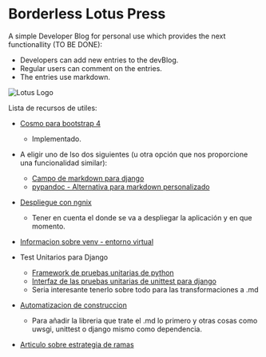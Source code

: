 # Borderless Lotus Press
A simple Developer Blog for personal use which provides the next functionallity (TO BE DONE):
* Developers can add new entries to the devBlog.
* Regular users can comment on the entries.
* The entries use markdown.

![Lotus Logo][logo]

[logo]: https://github.com/panteleevnikita/borderless_lotus_press/blob/master/static/images/logo.png "Lotus"

Lista de recursos de utiles: 
* [Cosmo para bootstrap 4](https://bootswatch.com/4-alpha/cosmo/)
    - Implementado.
    
* A eligir uno de lso dos siguientes (u otra opción que nos proporcione una funcionalidad similar):
    - [Campo de markdown para django](https://github.com/adi-/django-markdownx)
    - [pypandoc - Alternativa para markdown personalizado](https://pypi.python.org/pypi/pypandoc)
    
* [Despliegue con ngnix](http://uwsgi-docs.readthedocs.io/en/latest/tutorials/Django_and_nginx.html)
    - Tener en cuenta el donde se va a despliegar la aplicación y en que momento.
* [Informacion sobre venv - entorno virtual](https://docs.python.org/3/library/venv.html)
* Test Unitarios para Django
    - [Framework de pruebas unitarias de python](https://docs.python.org/3/library/unittest.html)
    - [Interfaz de las pruebas unitarias de unittest para django](https://docs.djangoproject.com/en/1.11/topics/testing/overview/)
    - Seria interesante tenerlo sobre todo para las transformaciones a .md
* [Automatizacion de construccion](http://pybuilder.github.io/)
    - Para añadir la libreria que trate el .md lo primero y otras cosas como uwsgi, unittest o django mismo como dependencia.
    
* [Articulo sobre estrategia de ramas](http://nvie.com/posts/a-successful-git-branching-model/)
